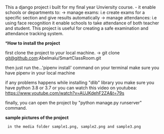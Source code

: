 This a django project i built for my final year Unviersity course.
     - it enable schools or departments to:
              -> manage exams: i.e create exams for a specific section and give results automatically
              -> manage attendances: i.e using face recognition it enable schools to take attendance of  both teacher and student.
This project is useful for creating a safe examination and attendance tracking system.


*********How to install the project********

first clone the project to your local machine.
   -> git clone git@github.com:Abelmalu/SmartClassRoom.git

then just run the...'pipenv install' command on your terminal make sure you have pipenv in your local machine


if any problems happens while installing "dlib" library you 
make sure you have python 3.8 or 3.7 or you can watch this video on youtubea:
                 https://www.youtube.com/watch?v=AUJKdehF2ZA&t=79s

finally, you can open the project by "python manage.py runserver" command.

**********sample pictures of the project**********

     in the media folder sample1.png, sample2.png and sample3.png